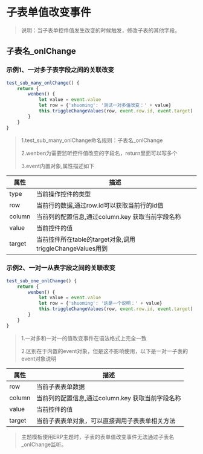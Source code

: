 # 子表单值改变事件

> 说明：当子表单控件值发生改变的时候触发，修改子表的其他字段。

## 子表名_onlChange

### 示例1、一对多子表字段之间的关联改变

```js
test_sub_many_onlChange() {
    return {
        wenben() {
            let value = event.value
            let row = {'shuoming': '测试一对多值改变：' + value}
            this.triggleChangeValues(row, event.row.id, event.target)
        }
    }
}
```

> 1.test_sub_many_onlChange命名规则：子表名_onlChange
>
> 2.wenben为需要监听控件值改变的字段名，return里面可以写多个
>
> 3.event内置对象,属性描述如下

| 属性     | 描述                                           |
|--------|----------------------------------------------|
| type   | 当前操作控件的类型                                    |
| row    | 当前行的数据,通过row.id可以获取当前行的id值                   |
| column | 当前列的配置信息,通过column.key 获取当前字段名称               |
| value  | 当前控件的值                                       |
| target | 当前控件所在table的target对象,调用triggleChangeValues用到 |

### 示例2、一对一从表字段之间的关联改变

```js
test_sub_one_onlChange() {
    return {
        wenben() {
            let value = event.value
            let row = {'shuoming': '这是一个说明：' + value}
            this.triggleChangeValues(row, event.row.id, event.target)
        }
    }
}
```

> 1.一对多和一对一的值改变事件在语法格式上完全一致
>
> 2.区别在于内置的event对象，但是这不影响使用，以下是一对一子表的event对象说明

| 属性     | 描述                             |
|--------|--------------------------------|
| row    | 当前子表表单数据                       |
| column | 当前列的配置信息,通过column.key 获取当前字段名称 |
| value  | 当前控件的值                         |
| target | 当前子表表单对象，可以直接调用子表表单相关方法        |

> 主题模板使用ERP主题时，子表的表单值改变事件无法通过子表名_onlChange监听。